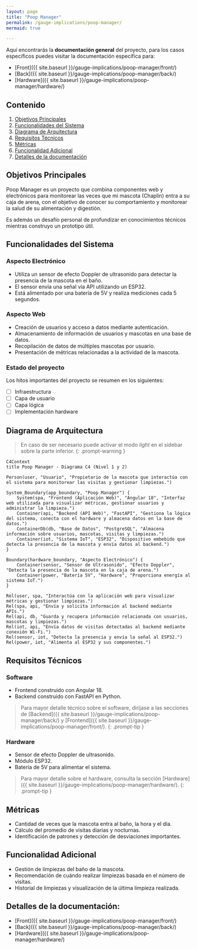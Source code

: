 ```yaml
---
layout: page
title: "Poop Manager"
permalink: /gauge-implications/poop-manager/
mermaid: true

---
```


Aquí encontrarás la **documentación general** del proyecto, para los casos específicos puedes visitar la documentación específica para:

- [Front]({{ site.baseurl }}/gauge-implications/poop-manager/front/)
- [Back]({{ site.baseurl }}/gauge-implications/poop-manager/back/)
- [Hardware]({{ site.baseurl }}/gauge-implications/poop-manager/hardware/)


## Contenido
1. [Objetivos Principales](#objetivos-principales)
2. [Funcionalidades del Sistema](#funcionalidades-del-sistema)
3. [Diagrama de Arquitectura](#diagrama-de-arquitectura)
4. [Requisitos Técnicos](#requisitos-técnicos)
5. [Métricas](#métricas)
6. [Funcionalidad Adicional](#)
7. [Detalles de la documentación](#detalles-de-la-documentación)

## Objetivos Principales
Poop Manager es un proyecto que combina componentes web y electrónicos para monitorear las veces que mi mascota (Chaplin) entra a su caja de arena, con el objetivo de conocer su comportamiento y monitorear la salud de su alimentación y digestión. 

Es además un desafío personal de profundizar en conocimientos técnicos mientras construyo un prototipo útil.

## Funcionalidades del Sistema
### Aspecto Electrónico
- Utiliza un sensor de efecto Doppler de ultrasonido para detectar la presencia de la mascota en el baño.
- El sensor envía una señal vía API utilizando un ESP32.
- Está alimentado por una batería de 5V y realiza mediciones cada 5 segundos.


### Aspecto Web
- Creación de usuarios y acceso a datos mediante autenticación.
- Almacenamiento de información de usuarios y mascotas en una base de datos.
- Recopilación de datos de múltiples mascotas por usuario.
- Presentación de métricas relacionadas a la actividad de la mascota.

### Estado del proyecto

Los hitos importantes del proyecto se resumen en los siguientes:

- [ ] Infraestructura
- [ ] Capa de usuario
- [ ] Capa lógica
- [ ] Implementación hardware

<!-- En este momento, se tiene el siguiente estado de avance del proyecto:

`██████████████████████████████░░░░░░░░░░░░░░` 55% -->



## Diagrama de Arquitectura
>En caso de ser necesario puede activar el modo *light* en el sidebar sobre la parte inferior.
{: .prompt-warning }
```mermaid
C4Context
title Poop Manager - Diagrama C4 (Nivel 1 y 2)

Person(user, "Usuario", "Propietario de la mascota que interactúa con el sistema para monitorear las visitas y gestionar limpiezas.")

System_Boundary(app_boundary, "Poop Manager") {
    System(spa, "Frontend (Aplicación Web)", "Angular 18", "Interfaz web utilizada para visualizar métricas, gestionar usuarios y administrar la limpieza.")
    Container(api, "Backend (API Web)", "FastAPI", "Gestiona la lógica del sistema, conecta con el hardware y almacena datos en la base de datos.")
    ContainerDb(db, "Base de Datos", "PostgreSQL", "Almacena información sobre usuarios, mascotas, visitas y limpiezas.")
    Container(iot, "Sistema IoT", "ESP32", "Dispositivo embebido que detecta la presencia de la mascota y envía datos al backend.")
}

Boundary(hardware_boundary, "Aspecto Electrónico") {
    Container(sensor, "Sensor de Ultrasonido", "Efecto Doppler", "Detecta la presencia de la mascota en la caja de arena.")
    Container(power, "Batería 5V", "Hardware", "Proporciona energía al sistema IoT.")
}

Rel(user, spa, "Interactúa con la aplicación web para visualizar métricas y gestionar limpiezas.")
Rel(spa, api, "Envía y solicita información al backend mediante APIs.")
Rel(api, db, "Guarda y recupera información relacionada con usuarios, mascotas y limpiezas.")
Rel(iot, api, "Envía datos de visitas detectadas al backend mediante conexión Wi-Fi.")
Rel(sensor, iot, "Detecta la presencia y envía la señal al ESP32.")
Rel(power, iot, "Alimenta al ESP32 y sus componentes.")
```

## Requisitos Técnicos
### Software
- Frontend construido con Angular 18.
- Backend construido con FastAPI en Python.

>Para mayor detalle técnico sobre el software, diríjase a las secciones de [Backend]({{ site.baseurl }}/gauge-implications/poop-manager/back/) y [Frontend]({{ site.baseurl }}/gauge-implications/poop-manager/front/).
{: .prompt-tip }

### Hardware
- Sensor de efecto Doppler de ultrasonido.
- Módulo ESP32.
- Batería de 5V para alimentar el sistema.

>Para mayor detalle sobre el hardware, consulta la sección [Hardware]({{ site.baseurl }}/gauge-implications/poop-manager/hardware/).
{: .prompt-tip }

## Métricas
- Cantidad de veces que la mascota entra al baño, la hora y el día.
- Cálculo del promedio de visitas diarias y nocturnas.
- Identificación de patrones y detección de desviaciones importantes.

## Funcionalidad Adicional
- Gestión de limpiezas del baño de la mascota.
- Recomendación de cuándo realizar limpiezas basada en el número de visitas.
- Historial de limpiezas y visualización de la última limpieza realizada.


## Detalles de la documentación:

- [Front]({{ site.baseurl }}/gauge-implications/poop-manager/front/)
- [Back]({{ site.baseurl }}/gauge-implications/poop-manager/back/)
- [Hardware]({{ site.baseurl }}/gauge-implications/poop-manager/hardware/)
<!-- - [Esquemas de datos]({{ site.baseurl }}/gauge-implications/poop-manager/data-schemas/) -->